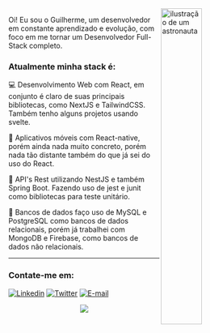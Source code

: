 <a href="https://blush.design/pt/artists/RyUTVuP8G4QeAAEEQgug/pablo-stanley" title="Illustration by Pablo Stanley">
  <img align="right" src="https://images.blush.design/zV4kqq0-yOM8Mj4wX2eH?w=920&auto=compress&cs=srgb" alt="ilustração de um astronauta" width=40% height=40% />
</a>

Oi! Eu sou o Guilherme, um desenvolvedor em constante aprendizado e evolução, com foco em me tornar um Desenvolvedor Full-Stack completo.

### Atualmente minha stack é:

💻 Desenvolvimento Web com React, em conjunto é claro de suas principais bibliotecas, como NextJS e TailwindCSS. Também tenho alguns projetos usando svelte.

📱 Aplicativos móveis com React-native, porém ainda nada muito concreto, porém nada tão distante também do que já sei do uso do React.

📡 API's Rest utilizando NestJS e também Spring Boot. Fazendo uso de jest e junit como bibliotecas para teste unitário.

💾 Bancos de dados faço uso de MySQL e PostgreSQL como bancos de dados relacionais, porém já trabalhei com MongoDB e Firebase, como bancos de dados não relacionais.

<hr>

### Contate-me em:
[![Linkedin](https://img.shields.io/badge/Linkedin-2867b2?style=for-the-badge&logo=linkedin&logoColor=white)](https://www.linkedin.com/in/cndgui/)
[![Twitter](https://img.shields.io/badge/Twitter-1DA1F2?style=for-the-badge&logo=twitter&logoColor=white)](https://twitter.com/CndGui)
[![E-mail](https://img.shields.io/badge/Email-EA4335?style=for-the-badge&logo=gmail&logoColor=white)](mailto:work.guilherme@hotmail.com)

<div align="center">
  <a href="https://github.com/anuraghazra/github-readme-stats">
    <img align="center" src="https://github-readme-stats.vercel.app/api?username=CndGui&show_icons=true&theme=tokyonight&hide_border=true&locale=pt-br&count_private=true" />
  </a>
</div>
